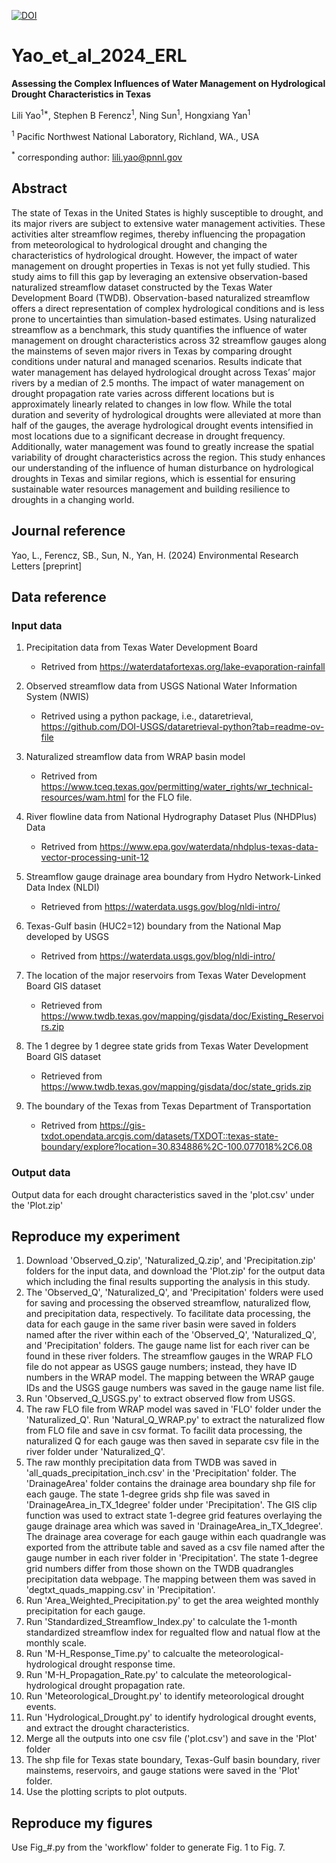[![DOI](https://zenodo.org/badge/265254045.svg)](https://zenodo.org/doi/10.5281/zenodo.10442485)

# Yao_et_al_2024_ERL
**Assessing the Complex Influences of Water Management on Hydrological Drought Characteristics in Texas**  
  
Lili Yao<sup>1*</sup>, Stephen B Ferencz<sup>1</sup>, Ning Sun<sup>1</sup>, Hongxiang Yan<sup>1</sup>  
  
<sup>1</sup> Pacific Northwest National Laboratory, Richland, WA., USA  
  
<sup>*</sup> corresponding author: lili.yao@pnnl.gov

## Abstract
The state of Texas in the United States is highly susceptible to drought, and its major rivers are subject to extensive water management activities. These activities alter streamflow regimes, thereby influencing the propagation from meteorological to hydrological drought and changing the characteristics of hydrological drought. However, the impact of water management on drought properties in Texas is not yet fully studied. This study aims to fill this gap by leveraging an extensive observation-based naturalized streamflow dataset constructed by the Texas Water Development Board (TWDB). Observation-based naturalized streamflow offers a direct representation of complex hydrological conditions and is less prone to uncertainties than simulation-based estimates. Using naturalized streamflow as a benchmark, this study quantifies the influence of water management on drought characteristics across 32 streamflow gauges along the mainstems of seven major rivers in Texas by comparing drought conditions under natural and managed scenarios. Results indicate that water management has delayed hydrological drought across Texas’ major rivers by a median of 2.5 months. The impact of water management on drought propagation rate varies across different locations but is approximately linearly related to changes in low flow. While the total duration and severity of hydrological droughts were alleviated at more than half of the gauges, the average hydrological drought events intensified in most locations due to a significant decrease in drought frequency. Additionally, water management was found to greatly increase the spatial variability of drought characteristics across the region. This study enhances our understanding of the influence of human disturbance on hydrological droughts in Texas and similar regions, which is essential for ensuring sustainable water resources management and building resilience to droughts in a changing world.

## Journal reference
Yao, L., Ferencz, SB., Sun, N., Yan, H. (2024) Environmental Research Letters [preprint]

## Data reference  
### Input data  
1. Precipitation data from Texas Water Development Board
   * Retrived from https://waterdatafortexas.org/lake-evaporation-rainfall

2. Observed streamflow data from USGS National Water Information System (NWIS)
   * Retrived using a python package, i.e., dataretrieval, https://github.com/DOI-USGS/dataretrieval-python?tab=readme-ov-file
    
3. Naturalized streamflow data from WRAP basin model
   * Retrived from https://www.tceq.texas.gov/permitting/water_rights/wr_technical-resources/wam.html for the FLO file.

4. River flowline data from National Hydrography Dataset Plus (NHDPlus) Data
   * Retrived from https://www.epa.gov/waterdata/nhdplus-texas-data-vector-processing-unit-12

6. Streamflow gauge drainage area boundary from Hydro Network-Linked Data Index (NLDI)
   * Retrieved from https://waterdata.usgs.gov/blog/nldi-intro/

8. Texas-Gulf basin (HUC2=12) boundary from the National Map developed by USGS
   * Retrived from https://waterdata.usgs.gov/blog/nldi-intro/
   
10. The location of the major reservoirs from Texas Water Development Board GIS dataset
    * Retrieved from https://www.twdb.texas.gov/mapping/gisdata/doc/Existing_Reservoirs.zip
      
11. The 1 degree by 1 degree state grids from Texas Water Development Board GIS dataset
    * Retrieved from https://www.twdb.texas.gov/mapping/gisdata/doc/state_grids.zip
         
12. The boundary of the Texas from Texas Department of Transportation
    * Retrived from https://gis-txdot.opendata.arcgis.com/datasets/TXDOT::texas-state-boundary/explore?location=30.834886%2C-100.077018%2C6.08

### Output data
Output data for each drought characteristics saved in the 'plot.csv' under the 'Plot.zip'

## Reproduce my experiment
1. Download 'Observed_Q.zip', 'Naturalized_Q.zip', and 'Precipitation.zip' folders for the input data, and download the 'Plot.zip' for the output data which including the final results supporting the analysis in this study.
2. The 'Observed_Q', 'Naturalized_Q', and 'Precipitation' folders were used for saving and processing the observed streamflow, naturalized flow, and precipitation data, respectively. To facilitate data processing, the data for each gauge in the same river basin were saved in folders named after the river within each of the 'Observed_Q', 'Naturalized_Q', and 'Precipitation' folders. The gauge name list for each river can be found in these river folders. The streamflow gauges in the WRAP FLO file do not appear as USGS gauge numbers; instead, they have ID numbers in the WRAP model. The mapping between the WRAP gauge IDs and the USGS gauge numbers was saved in the gauge name list file.
3. Run 'Observed_Q_USGS.py' to extract observed flow from USGS. 
5. The raw FLO file from WRAP model was saved in 'FLO' folder under the 'Naturalized_Q'. Run 'Natural_Q_WRAP.py' to extract the naturalized flow from FLO file and save in csv format. To facilit data processing, the naturalized Q for each gauge was then saved in separate csv file in the river folder under 'Naturalized_Q'.
6. The raw monthly precipitation data from TWDB was saved in 'all_quads_precipitation_inch.csv' in the 'Precipitation' folder. The 'DrainageArea' folder contains the drainage area boundary shp file for each gauge. The state 1-degree grids shp file was saved in 'DrainageArea_in_TX_1degree' folder under 'Precipitation'. The GIS clip function was used to extract state 1-degree grid features overlaying the gauge drainage area which was saved in 'DrainageArea_in_TX_1degree'. The drainage area coverage for each gauge within each quadrangle was exported from the attribute table and saved as a csv file named after the gauge number in each river folder in 'Precipitation'. The state 1-degree grid numbers differ from those shown on the TWDB quadrangles precipitation data webpage. The mapping between them was saved in 'degtxt_quads_mapping.csv' in 'Precipitation'.
7. Run 'Area_Weighted_Precipitation.py' to get the area weighted monthly precipitation for each gauge.
8. Run 'Standardized_Streamflow_Index.py' to calculate the 1-month standardized streamflow index for regualted flow and natual flow at the monthly scale.
10. Run 'M-H_Response_Time.py' to calcualte the meteorological-hydrological drought response time.
11. Run 'M-H_Propagation_Rate.py' to calculate the meteorological-hydrological drought propagation rate.
12. Run 'Meteorological_Drought.py' to identify meteorological drought events.
13. Run 'Hydrological_Drought.py' to identify hydrological drought events, and extract the drought characteristics.
15. Merge all the outputs into one csv file ('plot.csv') and save in the 'Plot' folder
16. The shp file for Texas state boundary, Texas-Gulf basin boundary, river mainstems, reservoirs, and gauge stations were saved in the 'Plot' folder.
17. Use the plotting scripts to plot outputs.

## Reproduce my figures 
Use Fig_#.py from the 'workflow' folder to generate Fig. 1 to Fig. 7.


